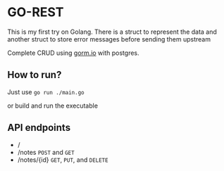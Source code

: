 # GO-REST

This is my first try on Golang.
There is a struct to represent the data and another struct
to store error messages before sending them upstream

Complete CRUD using [gorm.io](htttps://gorm.io) with postgres.

## How to run?
Just use `go run ./main.go`

or build and run the executable

## API endpoints
- /
- /notes `POST` and `GET`
- /notes/{id} `GET`, `PUT`, and `DELETE`